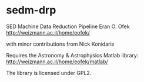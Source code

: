 sedm-drp
========

SED Machine Data Reduction Pipeline
Eran O. Ofek
http://weizmann.ac.il/home/eofek/

with minor contributions from Nick Konidaris


Requires the Astronomy & Astrophysics Matlab library:
http://weizmann.ac.il/home/eofek/matlab/

The library is licensed under GPL2.
